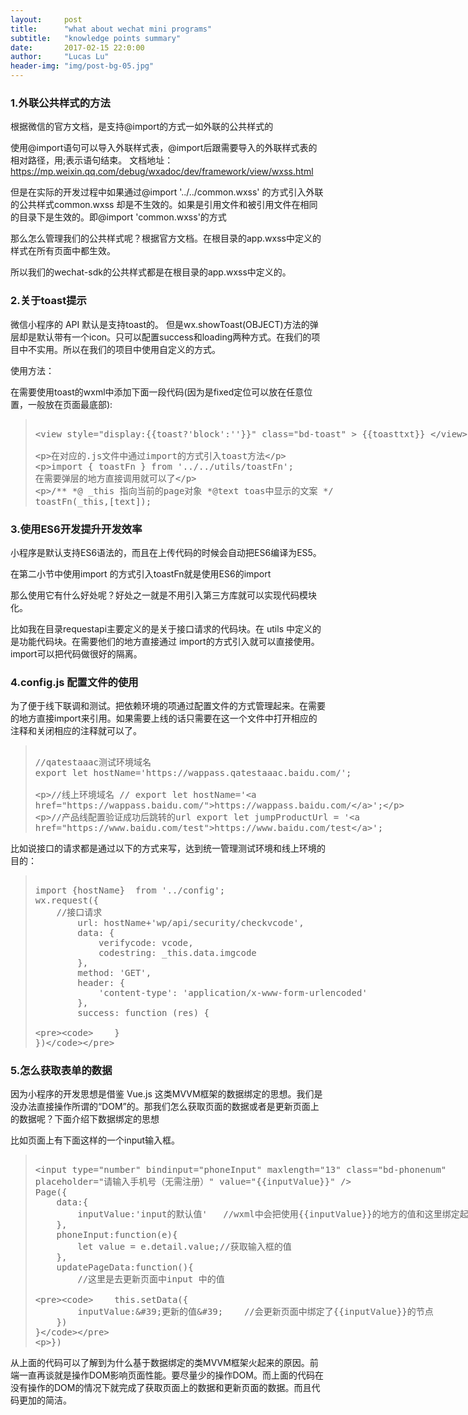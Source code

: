 ```yaml
---
layout:     post
title:      "what about wechat mini programs"
subtitle:   "knowledge points summary"
date:       2017-02-15 22:0:00
author:     "Lucas Lu"
header-img: "img/post-bg-05.jpg"
---
```



<h3>1.外联公共样式的方法</h3>

<p>根据微信的官方文档，是支持@import的方式一如外联的公共样式的

使用@import语句可以导入外联样式表，@import后跟需要导入的外联样式表的相对路径，用;表示语句结束。
文档地址：https://mp.weixin.qq.com/debug/wxadoc/dev/framework/view/wxss.html

但是在实际的开发过程中如果通过@import '../../common.wxss' 的方式引入外联的公共样式common.wxss 却是不生效的。如果是引用文件和被引用文件在相同的目录下是生效的。即@import 'common.wxss'的方式

那么怎么管理我们的公共样式呢？根据官方文档。在根目录的app.wxss中定义的样式在所有页面中都生效。

所以我们的wechat-sdk的公共样式都是在根目录的app.wxss中定义的。</p>

<h3>2.关于toast提示</h3>

<p>微信小程序的 API 默认是支持toast的。 但是wx.showToast(OBJECT)方法的弹层却是默认带有一个icon。只可以配置success和loading两种方式。在我们的项目中不实用。所以在我们的项目中使用自定义的方式。

使用方法：

在需要使用toast的wxml中添加下面一段代码(因为是fixed定位可以放在任意位置，一般放在页面最底部):</p>

<blockquote>
<xmp>
<view style="display:{{toast?'block':''}}" class="bd-toast" > {{toasttxt}} </view>

在对应的.js文件中通过import的方式引入toast方法

import { toastFn } from '../../utils/toastFn';
在需要弹层的地方直接调用就可以了

/**
 *@ _this  指向当前的page对象
 *@text toas中显示的文案
 */
toastFn(_this,[text]);
</xmp>
</blockquote>

<h3>3.使用ES6开发提升开发效率</h3>

<p>

小程序是默认支持ES6语法的，而且在上传代码的时候会自动把ES6编译为ES5。 

在第二小节中使用import 的方式引入toastFn就是使用ES6的import

那么使用它有什么好处呢？好处之一就是不用引入第三方库就可以实现代码模块化。

比如我在目录requestapi主要定义的是关于接口请求的代码块。在 utils 中定义的是功能代码块。在需要他们的地方直接通过 import的方式引入就可以直接使用。import可以把代码做很好的隔离。

</p>

<h3>4.config.js 配置文件的使用</h3>

<p>为了便于线下联调和测试。把依赖环境的项通过配置文件的方式管理起来。在需要的地方直接import来引用。如果需要上线的话只需要在这一个文件中打开相应的注释和关闭相应的注释就可以了。
<blockquote>
<xmp>
//qatestaaac测试环境域名
export let hostName='https://wappass.qatestaaac.baidu.com/';

//线上环境域名
// export let hostName='https://wappass.baidu.com/';

//产品线配置验证成功后跳转的url
export let jumpProductUrl = 'https://www.baidu.com/test';
</xmp>
</blockquote>

比如说接口的请求都是通过以下的方式来写，达到统一管理测试环境和线上环境的目的：</p>
<blockquote>
<xmp>
import {hostName}  from '../config';
wx.request({
    //接口请求
        url: hostName+'wp/api/security/checkvcode',
        data: {
            verifycode: vcode,
            codestring: _this.data.imgcode
        },
        method: 'GET',
        header: {
            'content-type': 'application/x-www-form-urlencoded'
        },
        success: function (res) {

        }
    })
</xmp>
</blockquote>
<h3>5.怎么获取表单的数据</h3>

因为小程序的开发思想是借鉴 Vue.js 这类MVVM框架的数据绑定的思想。我们是没办法直接操作所谓的“DOM”的。那我们怎么获取页面的数据或者是更新页面上的数据呢？下面介绍下数据绑定的思想

比如页面上有下面这样的一个input输入框。


<blockquote>
<xmp>
<input type="number" bindinput="phoneInput" maxlength="13" class="bd-phonenum" 
placeholder="请输入手机号（无需注册）" value="{{inputValue}}" />
Page({
    data:{
        inputValue:'input的默认值'   //wxml中会把使用{{inputValue}}的地方的值和这里绑定起来
    },
    phoneInput:function(e){
        let value = e.detail.value;//获取输入框的值
    },
    updatePageData:function(){
        //这里是去更新页面中input 中的值

        this.setData({
            inputValue:'更新的值'    //会更新页面中绑定了{{inputValue}}的节点
        })
    }
})
</xmp>
</blockquote>
<p>
从上面的代码可以了解到为什么基于数据绑定的类MVVM框架火起来的原因。前端一直再谈就是操作DOM影响页面性能。要尽量少的操作DOM。而上面的代码在没有操作的DOM的情况下就完成了获取页面上的数据和更新页面的数据。而且代码更加的简洁。
</p>